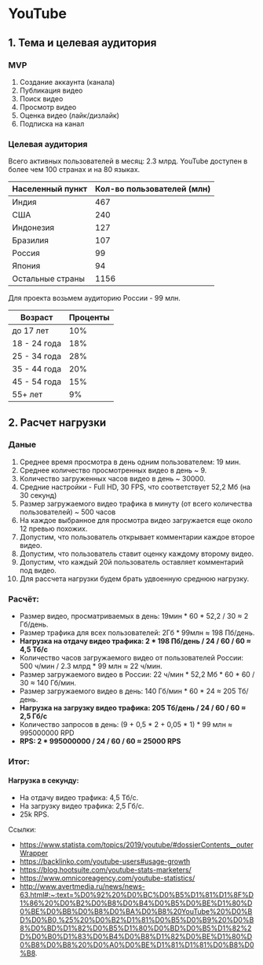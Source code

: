 # YouTube
## 1. Тема и целевая аудитория
### MVP
1. Создание аккаунта (канала)
2. Публикация видео
3. Поиск видео
4. Просмотр видео
5. Оценка видео (лайк/дизлайк)
6. Подписка на канал

### Целевая аудитория
Всего активных пользователей в месяц: 2.3 млрд.
YouTube доступен в более чем 100 странах и на 80 языках. 

| Населенный пункт | Кол-во пользователей (млн) |
|------------------|----------------------------|
| Индия            | 467                        |
| США              | 240                        |
| Индонезия        | 127                        |
| Бразилия         | 107                        |
| Россия           | 99                         |
| Япония           | 94                         |
| Остальные страны | 1156                       |

Для проекта возьмем аудиторию России - 99 млн.

| Возраст      | Проценты |
|--------------|----------|
| до 17 лет    | 10%      |
| 18 - 24 года | 18%      |
| 25 - 34 года | 28%      |
| 35 - 44 года | 20%      |
| 45 - 54 года | 15%      |
| 55+  лет     | 9%       |

## 2. Расчет нагрузки
### Даные
1. Среднее время просмотра в день одним пользователем: 19 мин.
2. Среднее количество просмотренных видео в день ~ 9.
3. Количество загруженных часов видео в день ~ 30000.
4. Средние настройки - Full HD, 30 FPS, что соответствует 52,2 Мб (на 30 секунд)
5. Размер загружаемого видео трафика в минуту (от всего количества пользователей) ~ 500 часов
6. На каждое выбранное для просмотра видео загружается еще около 12 превью похожих.
7. Допустим, что пользователь открывает комментарии каждое второе видео.
8. Допустим, что пользователь ставит оценку каждому второму видео.
9. Допустим, что каждый 20й пользователь оставляет комментарий под видео.
10. Для рассчета нагрузки будем брать удвоенную среднюю нагрузку.

### Расчёт:
- Размер видео, просматриваемых в день: 19мин * 60 * 52,2 / 30 ≈ 2 Гб/день.
- Размер трафика для всех пользователей: 2Гб * 99млн ≈ 198 Пб/день.
- **Нагрузка на отдачу видео трафика: 2 * 198 Пб/день / 24 / 60 / 60 ≈ 4,5 Тб/с**
- Количество часов загружаемого видео от пользователей России: 500 ч/мин / 2.3 млрд * 99 млн ≈ 22 ч/мин.
- Размер загружаемого видео в России: 22 ч/мин * 52,2 Мб * 60 * 60 / 30 ≈ 140 Гб/мин.
- Размер загружаемого видео в день: 140 Гб/мин * 60 * 24 ≈ 205 Тб/день.
- **Нагрузка на загрузку видео трафика: 205 Тб/день / 24 / 60 / 60 ≈ 2,5 Гб/с**
- Количество запросов в день: (9 + 0,5 * 2 + 0,05 * 1) * 99 млн ≈ 995000000 RPD
- **RPS: 2 * 995000000 / 24 / 60 / 60 ≈ 25000 RPS**

### Итог:
#### Нагрузка в секунду:

- На отдачу видео трафика: 4,5 Тб/с.
- На загрузку видео трафика: 2,5 Гб/с.
- 25k RPS.


Ссылки: 
- https://www.statista.com/topics/2019/youtube/#dossierContents__outerWrapper
- https://backlinko.com/youtube-users#usage-growth
- https://blog.hootsuite.com/youtube-stats-marketers/
- https://www.omnicoreagency.com/youtube-statistics/
- http://www.avertmedia.ru/news/news-63.html#:~:text=%D0%92%20%D0%BC%D0%B5%D1%81%D1%8F%D1%86%20%D0%B2%D0%B8%D0%B4%D0%B5%D0%BE%D1%80%D0%BE%D0%BB%D0%B8%D0%BA%D0%B8%20YouTube%20%D0%BD%D0%B0,%25%20%D0%B2%D1%81%D0%B5%D0%B9%20%D0%B8%D0%BD%D1%82%D0%B5%D1%80%D0%BD%D0%B5%D1%82%2D%D0%B0%D1%83%D0%B4%D0%B8%D1%82%D0%BE%D1%80%D0%B8%D0%B8%20%D0%A0%D0%BE%D1%81%D1%81%D0%B8%D0%B8.
